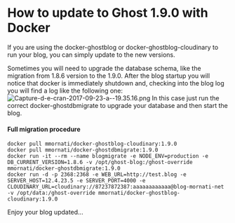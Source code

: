 # How to update to Ghost 1.9.0 with Docker

If you are using the docker-ghostblog or docker-ghostblog-cloudinary to run your blog, you can simply update to the new versions.

Sometimes you will need to upgrade the database schema, like the migration from 1.8.6 version to the 1.9.0.
After the blog startup you will notice that docker is immediately shutdown and, checking into the blog log you will find a log like the following one:
![Capture-d-e-cran-2017-09-23-a--19.35.16.png](https://res.cloudinary.com/blog-mornati-net/image/upload/q_auto:good/Capture-d-e-cran-2017-09-23-a--19.35.16.png.png)
In this case just run the correct docker-ghostdbmigrate to upgrade your database and then start the blog.

#### Full migration procedure
<pre class="language-bash command-line" data-user="mmornati" data-host="macosx"><code class="language-bash">docker pull mmornati/docker-ghostblog-cloudinary:1.9.0
docker pull mmornati/docker-ghostdbmigrate:1.9.0
docker run -it --rm --name blogmigrate -e NODE_ENV=production -e DB_CURRENT_VERSION=1.8.6 -v /opt/ghost-blog:/ghost-override mmornati/docker-ghostdbmigrate:1.9.0
docker run -d -p 2368:2368 -e WEB_URL=http://test.blog -e SERVER_HOST=12.4.23.5 -e SERVER_PORT=4000 -e CLOUDINARY_URL=cloudinary://87237872387:aaaaaaaaaaaa@blog-mornati-net -v /opt/data:/ghost-override mmornati/docker-ghostblog-cloudinary:1.9.0
</code></pre>

Enjoy your blog updated...